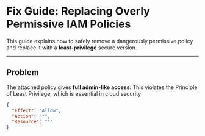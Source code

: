 #  Fix Guide: Replacing Overly Permissive IAM Policies

This guide explains how to safely remove a dangerously permissive policy and replace it with a **least-privilege** secure version.

---

##  Problem

The attached policy gives **full admin-like access**:
This violates the Principle of Least Privilege, which is essential in cloud security
```json
{
  "Effect": "Allow",
  "Action": "*",
  "Resource": "*"
}

